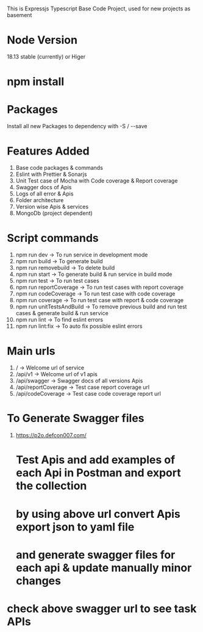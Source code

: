 #####
This is Expressjs Typescript Base Code Project, used for new projects as basement

# Node Version
18.13  stable (currently) or Higer 

# npm install

# Packages
Install all new Packages to dependency with -S / --save

# Features Added
1. Base code packages & commands
2. Eslint with Prettier & Sonarjs
3. Unit Test case of Mocha with Code coverage & Report coverage
4. Swagger docs of Apis
5. Logs of all error & Apis
6. Folder architecture
7. Version wise Apis & services
8. MongoDb (project dependent)

# Script commands
1. npm run dev -> To run service in development mode
2. npm run build -> To generate build
3. npm run removebuild -> To delete build
4. npm run start -> To generate build & run service in build mode
5. npm run test -> To run test cases
6. npm run reportCoverage -> To run test cases with report coverage
7. npm run codeCoverage -> To run test case with code coverage
8. npm run coverage -> To run test case with report & code coverage
9. npm run unitTestsAndBuild -> To remove previous build and run test 
   cases &  generate build & run service
10. npm run lint -> To find eslint errors
11. npm run lint:fix -> To auto fix possible eslint errors

# Main urls
1. /  -> Welcome url of service
2. /api/v1 -> Welcome url of v1 apis
4. /api/swagger -> Swagger docs of all versions Apis
5. /api/reportCoverage -> Test case report coverage url
6. /api/codeCoverage -> Test case code coverage report url


# To Generate Swagger files
1. https://p2o.defcon007.com/
   # Test Apis and add examples of each Api in Postman and export the collection
   # by using above url convert Apis export json to yaml file
   # and generate swagger files for each api & update manually minor changes


# check above swagger url to see task APIs